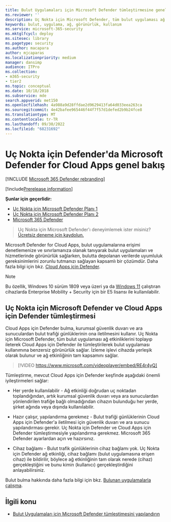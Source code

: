 ```yaml
---
title: Bulut Uygulamaları için Microsoft Defender tümleştirmesine genel bakış
ms.reviewer: ''
description: Uç Nokta için Microsoft Defender, tüm bulut uygulaması ağ etkinliklerini ileterek Cloud Apps için Defender ile tümleşir.
keywords: bulut, uygulama, ağ, görünürlük, kullanım
ms.service: microsoft-365-security
ms.mktglfcycl: deploy
ms.sitesec: library
ms.pagetype: security
ms.author: macapara
author: mjcaparas
ms.localizationpriority: medium
manager: dansimp
audience: ITPro
ms.collection:
- m365-security
- tier2
ms.topic: conceptual
ms.date: 10/18/2018
ms.subservice: mde
search.appverid: met150
ms.openlocfilehash: 4a988a9d28ffdae2d9629413fa64d033eea263ca
ms.sourcegitcommit: 4e42bafee965446f44f7f57d1defed2b9b24fce8
ms.translationtype: MT
ms.contentlocale: tr-TR
ms.lasthandoff: 09/30/2022
ms.locfileid: "68231692"
---
```

# <a name="microsoft-defender-for-cloud-apps-in-defender-for-endpoint-overview"></a>Uç Nokta için Defender'da Microsoft Defender for Cloud Apps genel bakış

[!INCLUDE [Microsoft 365 Defender rebranding](../../includes/microsoft-defender.md)]

[!include[Prerelease information](../../includes/prerelease.md)]

**Şunlar için geçerlidir:**
- [Uç Nokta için Microsoft Defender Planı 1](https://go.microsoft.com/fwlink/p/?linkid=2154037)
- [Uç Nokta için Microsoft Defender Planı 2](https://go.microsoft.com/fwlink/p/?linkid=2154037)
- [Microsoft 365 Defender](https://go.microsoft.com/fwlink/?linkid=2118804)


> Uç Nokta için Microsoft Defender'ı deneyimlemek ister misiniz? [Ücretsiz deneme için kaydolun.](https://signup.microsoft.com/create-account/signup?products=7f379fee-c4f9-4278-b0a1-e4c8c2fcdf7e&ru=https://aka.ms/MDEp2OpenTrial?ocid=docs-wdatp-exposedapis-abovefoldlink)

Microsoft Defender for Cloud Apps, bulut uygulamalarına erişimi denetlemenize ve sınırlamanıza olanak tanıyarak bulut uygulamaları ve hizmetlerinde görünürlük sağlarken, bulutta depolanan verilerde uyumluluk gereksinimlerini zorunlu tutmanızı sağlayan kapsamlı bir çözümdür. Daha fazla bilgi için bkz. [Cloud Apps için Defender](/cloud-app-security/what-is-cloud-app-security).

> [!NOTE]
> Bu özellik, Windows 10 sürüm 1809 veya üzeri ya da [Windows 11](https://www.microsoft.com/cloud-platform/enterprise-mobility-security) çalıştıran cihazlarda Enterprise Mobility + Security için bir E5 lisansı ile kullanılabilir.

## <a name="microsoft-defender-for-endpoint-and-defender-for-cloud-apps-integration"></a>Uç Nokta için Microsoft Defender ve Cloud Apps için Defender tümleştirmesi

Cloud Apps için Defender bulma, kurumsal güvenlik duvarı ve ara sunuculardan bulut trafiği günlüklerinin ona iletilmesini kullanır. Uç Nokta için Microsoft Defender, tüm bulut uygulaması ağ etkinliklerini toplayıp ileterek Cloud Apps için Defender ile tümleştirilerek bulut uygulaması kullanımına benzersiz görünürlük sağlar. İzleme işlevi cihazda yerleşik olarak bulunur ve ağ etkinliğinin tam kapsamını sağlar.

> [!VIDEO https://www.microsoft.com/videoplayer/embed/RE4r4yQ]

Tümleştirme, mevcut Cloud Apps için Defender keşfinde aşağıdaki önemli iyileştirmeleri sağlar:

- Her yerde kullanılabilir - Ağ etkinliği doğrudan uç noktadan toplandığından, artık kurumsal güvenlik duvarı veya ara sunuculardan yönlendirilen trafiğe bağlı olmadığından cihazın bulunduğu her yerde, şirket ağında veya dışında kullanılabilir.

- Hazır çalışır, yapılandırma gerekmez - Bulut trafiği günlüklerinin Cloud Apps için Defender'a iletilmesi için güvenlik duvarı ve ara sunucu yapılandırması gerekir. Uç Nokta için Defender ve Cloud Apps için Defender tümleştirmesiyle yapılandırma gerekmez. Microsoft 365 Defender ayarlardan açın ve hazırsınız.

- Cihaz bağlamı - Bulut trafik günlüklerinin cihaz bağlamı yok. Uç Nokta için Defender ağ etkinliği, cihaz bağlamı (bulut uygulamasına erişen cihaz) ile bildirilir, böylece ağ etkinliğinin tam olarak nerede (cihaz) gerçekleştiğini ve bunu kimin (kullanıcı) gerçekleştirdiğini anlayabilirsiniz.

Bulut bulma hakkında daha fazla bilgi için bkz. [Bulunan uygulamalarla çalışma](/cloud-app-security/discovered-apps).

## <a name="related-topic"></a>İlgili konu

- [Bulut Uygulamaları için Microsoft Defender tümleştimesini yapılandırın](microsoft-cloud-app-security-config.md)
